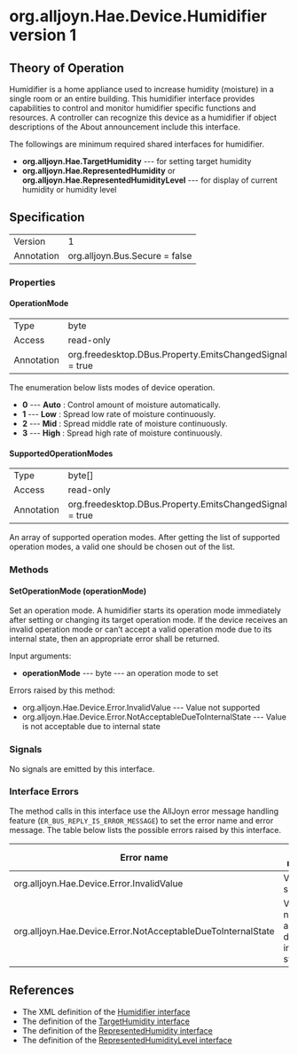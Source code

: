 # org.alljoyn.Hae.Device.Humidifier version 1

## Theory of Operation

Humidifier is a home appliance used to increase humidity (moisture) in a single
room or an entire building. This humidifier interface provides capabilities to
control and monitor humidifier specific functions and resources. A controller
can recognize this device as a humidifier if object descriptions of the About
announcement include this interface.

The followings are minimum required shared interfaces for humidifier.
  * **org.alljoyn.Hae.TargetHumidity** --- for setting target humidity
  * **org.alljoyn.Hae.RepresentedHumidity**
    or **org.alljoyn.Hae.RepresentedHumidityLevel** --- for display of current
    humidity or humidity level

## Specification

|            |                                                                |
|------------|----------------------------------------------------------------|
| Version    | 1                                                              |
| Annotation | org.alljoyn.Bus.Secure = false                                 |

### Properties

#### OperationMode

|            |                                                                |
|------------|----------------------------------------------------------------|
| Type       | byte                                                           |
| Access     | read-only                                                      |
| Annotation | org.freedesktop.DBus.Property.EmitsChangedSignal = true        |

The enumeration below lists modes of device operation.

  * **0** --- **Auto** : Control amount of moisture automatically.
  * **1** --- **Low** : Spread low rate of moisture continuously.
  * **2** --- **Mid** : Spread middle rate of moisture continuously.
  * **3** --- **High** : Spread high rate of moisture continuously.

#### SupportedOperationModes

|            |                                                                |
|------------|----------------------------------------------------------------|
| Type       | byte[]                                                         |
| Access     | read-only                                                      |
| Annotation | org.freedesktop.DBus.Property.EmitsChangedSignal = true        |

An array of supported operation modes. After getting the list of supported
operation modes, a valid one should be chosen out of the list.

### Methods

#### SetOperationMode (operationMode)

Set an operation mode. A humidifier starts its operation mode immediately after
setting or changing its target operation mode. If the device receives
an invalid operation mode or can’t accept a valid operation mode due to its
internal state, then an appropriate error shall be returned.

Input arguments:

  * **operationMode** --- byte --- an operation mode to set

Errors raised by this method:

  * org.alljoyn.Hae.Device.Error.InvalidValue --- Value not supported
  * org.alljoyn.Hae.Device.Error.NotAcceptableDueToInternalState --- Value is not
    acceptable due to internal state

### Signals

No signals are emitted by this interface.

### Interface Errors

The method calls in this interface use the AllJoyn error message handling feature
(`ER_BUS_REPLY_IS_ERROR_MESSAGE`) to set the error name and error message.
The table below lists the possible errors raised by this interface.

| Error name                                                   | Error message                                 |
|--------------------------------------------------------------|-----------------------------------------------|
| org.alljoyn.Hae.Device.Error.InvalidValue                    | Value not supported                           |
| org.alljoyn.Hae.Device.Error.NotAcceptableDueToInternalState | Value is not acceptable due to internal state |

## References

  * The XML definition of the [Humidifier interface](org.alljoyn.Hae.Device.Humidifier-v1.xml)
  * The definition of the [TargetHumidity interface](org.alljoyn.Hae.TargetHumidity-v1.md)
  * The definition of the [RepresentedHumidity interface](org.alljoyn.Hae.RepresentedHumidity-v1.md)
  * The definition of the [RepresentedHumidityLevel interface](org.alljoyn.Hae.RepresentedHumidityLevel-v1.md)

